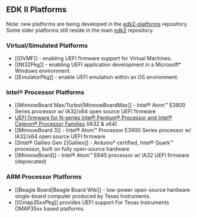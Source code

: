 ## EDK II Platforms

Note: new platforms are being developed in the [edk2-platforms](https://github.com/tianocore/edk2-platforms) repository. Some older platforms still reside in the main [edk2](https://github.com/tianocore/edk2) repository.

### Virtual/Simulated Platforms

* [[OVMF]] - enabling UEFI firmware support for Virtual Machines.
* [[Nt32Pkg]] - enabling UEFI application development in a Microsoft* Windows environment.
* [[EmulatorPkg]] - enable UEFI emulation within an OS environment.

### Intel® Processor Platforms

* [[MinnowBoard Max/Turbot|MinnowBoardMax]] - Intel® Atom™ E3800 Series processor w/ IA32/x64 open source UEFI firmware
* [UEFI firmware for N-series Intel® Pentium® Processor and Intel® Celeron® Processor Families](https://firmware.intel.com/projects/braswell-uefi) (IA32 & x64)
* [[MinnowBoard 3]] - Intel® Atom™ Processor E3900 Series processor w/ IA32/x64 open source UEFI firmware
* [[Intel® Galileo Gen 2|Galileo]] - Arduino* certified,  Intel® Quark™ processor, built on fully open-source hardware 
* [[MinnowBoard]] - Intel® Atom™ E640 processor w/ IA32 UEFI firmware (deprecated)

### ARM Processor Platforms

* [[Beagle Board|Beagle Board Wiki]] -  low-power open-source hardware single-board computer produced by Texas Instruments.
* [[Omap35xxPkg]] provides UEFI support For Texas Instruments OMAP35xx based platforms.
